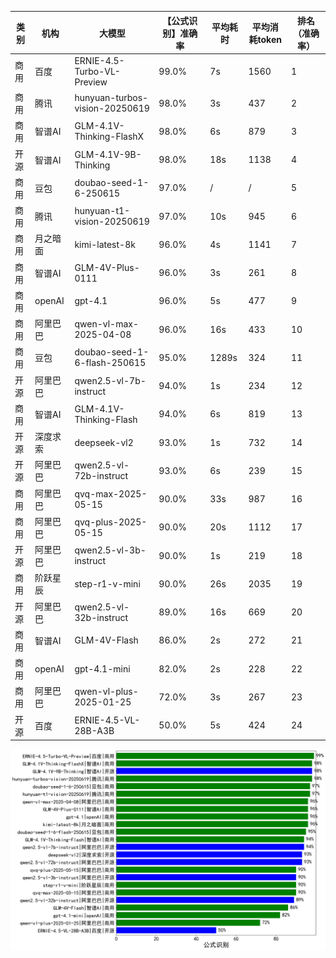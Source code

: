 
|类别|机构|大模型|【公式识别】准确率|平均耗时|平均消耗token|排名（准确率）|
|---|---|-----|-------------------|-------|-----------|------------|
|商用|百度|ERNIE-4.5-Turbo-VL-Preview|99.0%|7s|1560|1|
|商用|腾讯|hunyuan-turbos-vision-20250619|98.0%|3s|437|2|
|商用|智谱AI|GLM-4.1V-Thinking-FlashX|98.0%|6s|879|3|
|开源|智谱AI|GLM-4.1V-9B-Thinking|98.0%|18s|1138|4|
|商用|豆包|doubao-seed-1-6-250615|97.0%|/|/|5|
|商用|腾讯|hunyuan-t1-vision-20250619|97.0%|10s|945|6|
|商用|月之暗面|kimi-latest-8k|96.0%|4s|1141|7|
|商用|智谱AI|GLM-4V-Plus-0111|96.0%|3s|261|8|
|商用|openAI|gpt-4.1|96.0%|5s|477|9|
|商用|阿里巴巴|qwen-vl-max-2025-04-08|96.0%|16s|433|10|
|商用|豆包|doubao-seed-1-6-flash-250615|95.0%|1289s|324|11|
|开源|阿里巴巴|qwen2.5-vl-7b-instruct|94.0%|1s|234|12|
|商用|智谱AI|GLM-4.1V-Thinking-Flash|94.0%|6s|819|13|
|开源|深度求索|deepseek-vl2|93.0%|1s|732|14|
|开源|阿里巴巴|qwen2.5-vl-72b-instruct|93.0%|6s|239|15|
|商用|阿里巴巴|qvq-max-2025-05-15|90.0%|33s|987|16|
|商用|阿里巴巴|qvq-plus-2025-05-15|90.0%|20s|1112|17|
|开源|阿里巴巴|qwen2.5-vl-3b-instruct|90.0%|1s|219|18|
|商用|阶跃星辰|step-r1-v-mini|90.0%|26s|2035|19|
|开源|阿里巴巴|qwen2.5-vl-32b-instruct|89.0%|16s|669|20|
|商用|智谱AI|GLM-4V-Flash|86.0%|2s|272|21|
|商用|openAI|gpt-4.1-mini|82.0%|2s|228|22|
|商用|阿里巴巴|qwen-vl-plus-2025-01-25|72.0%|3s|267|23|
|开源|百度|ERNIE-4.5-VL-28B-A3B|50.0%|5s|424|24|


![lin](../pic/公式识别.png)

